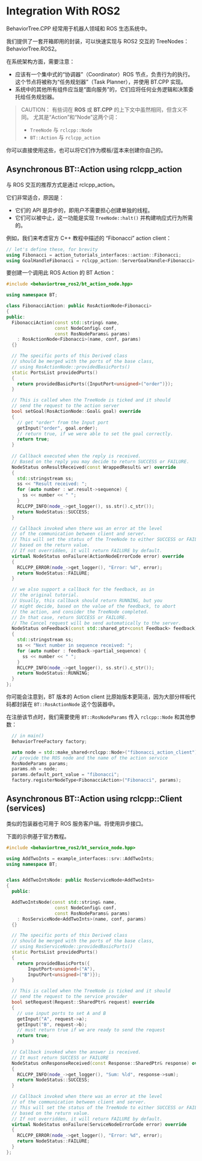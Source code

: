# Integration With ROS2

BehaviorTree.CPP 经常用于机器人领域和 ROS 生态系统中。

我们提供了一套开箱即用的封装，可以快速实现与 ROS2 交互的 TreeNodes：BehaviorTree.ROS2。

在系统架构方面，需要注意：

- 应该有一个集中式的“协调器”（Coordinator）ROS 节点，负责行为的执行。这个节点将被称为“任务规划器”（Task Planner），并使用 BT.CPP 实现。
- 系统中的其他所有组件应当是“面向服务”的，它们应将任何业务逻辑和决策委托给任务规划器。

> CAUTION：
> 有些词在 **ROS** 或 **BT.CPP** 的上下文中虽然相同，但含义不同。
> 尤其是“Action”和“Node”这两个词：
> - `TreeNode` 与 `rclcpp::Node`
> - `BT::Action` 与 `rclcpp_action`

你可以直接使用这些，也可以将它们作为模板/蓝本来创建你自己的。

## Asynchronous BT::Action using rclcpp_action

与 ROS 交互的推荐方式是通过 rclcpp_action。

它们非常适合，原因是：

- 它们的 API 是异步的，即用户不需要担心创建单独的线程。
- 它们可以被中止，这一功能是实现 `TreeNode::halt()` 并构建响应式行为所需的。

例如，我们来考虑官方 C++ 教程中描述的 “Fibonacci” action client：

```c++
// let's define these, for brevity
using Fibonacci = action_tutorials_interfaces::action::Fibonacci;
using GoalHandleFibonacci = rclcpp_action::ServerGoalHandle<Fibonacci>;
```

要创建一个调用此 ROS Action 的 BT Action：

```c++
#include <behaviortree_ros2/bt_action_node.hpp>

using namespace BT;

class FibonacciAction: public RosActionNode<Fibonacci>
{
public:
  FibonacciAction(const std::string& name,
                  const NodeConfig& conf,
                  const RosNodeParams& params)
    : RosActionNode<Fibonacci>(name, conf, params)
  {}

  // The specific ports of this Derived class
  // should be merged with the ports of the base class,
  // using RosActionNode::providedBasicPorts()
  static PortsList providedPorts()
  {
    return providedBasicPorts({InputPort<unsigned>("order")});
  }

  // This is called when the TreeNode is ticked and it should
  // send the request to the action server
  bool setGoal(RosActionNode::Goal& goal) override 
  {
    // get "order" from the Input port
    getInput("order", goal.order);
    // return true, if we were able to set the goal correctly.
    return true;
  }
  
  // Callback executed when the reply is received.
  // Based on the reply you may decide to return SUCCESS or FAILURE.
  NodeStatus onResultReceived(const WrappedResult& wr) override
  {
    std::stringstream ss;
    ss << "Result received: ";
    for (auto number : wr.result->sequence) {
      ss << number << " ";
    }
    RCLCPP_INFO(node_->get_logger(), ss.str().c_str());
    return NodeStatus::SUCCESS;
  }

  // Callback invoked when there was an error at the level
  // of the communication between client and server.
  // This will set the status of the TreeNode to either SUCCESS or FAILURE,
  // based on the return value.
  // If not overridden, it will return FAILURE by default.
  virtual NodeStatus onFailure(ActionNodeErrorCode error) override
  {
    RCLCPP_ERROR(node_->get_logger(), "Error: %d", error);
    return NodeStatus::FAILURE;
  }

  // we also support a callback for the feedback, as in
  // the original tutorial.
  // Usually, this callback should return RUNNING, but you
  // might decide, based on the value of the feedback, to abort
  // the action, and consider the TreeNode completed.
  // In that case, return SUCCESS or FAILURE.
  // The Cancel request will be send automatically to the server.
  NodeStatus onFeedback(const std::shared_ptr<const Feedback> feedback)
  {
    std::stringstream ss;
    ss << "Next number in sequence received: ";
    for (auto number : feedback->partial_sequence) {
      ss << number << " ";
    }
    RCLCPP_INFO(node_->get_logger(), ss.str().c_str());
    return NodeStatus::RUNNING;
  }
};
```

你可能会注意到，BT 版本的 Action client 比原始版本更简洁，因为大部分样板代码都封装在 `BT::RosActionNode` 这个包装器中。

在注册该节点时，我们需要使用 `BT::RosNodeParams` 传入 `rclcpp::Node` 和其他参数：

```c++
  // in main()
  BehaviorTreeFactory factory;

  auto node = std::make_shared<rclcpp::Node>("fibonacci_action_client");
  // provide the ROS node and the name of the action service
  RosNodeParams params; 
  params.nh = node;
  params.default_port_value = "fibonacci";
  factory.registerNodeType<FibonacciAction>("Fibonacci", params);
```

## Asynchronous BT::Action using rclcpp::Client (services)

类似的包装器也可用于 ROS 服务客户端。将使用异步接口。

下面的示例基于官方教程。

```c++
#include <behaviortree_ros2/bt_service_node.hpp>

using AddTwoInts = example_interfaces::srv::AddTwoInts;
using namespace BT;


class AddTwoIntsNode: public RosServiceNode<AddTwoInts>
{
  public:

  AddTwoIntsNode(const std::string& name,
                  const NodeConfig& conf,
                  const RosNodeParams& params)
    : RosServiceNode<AddTwoInts>(name, conf, params)
  {}

  // The specific ports of this Derived class
  // should be merged with the ports of the base class,
  // using RosServiceNode::providedBasicPorts()
  static PortsList providedPorts()
  {
    return providedBasicPorts({
        InputPort<unsigned>("A"),
        InputPort<unsigned>("B")});
  }

  // This is called when the TreeNode is ticked and it should
  // send the request to the service provider
  bool setRequest(Request::SharedPtr& request) override
  {
    // use input ports to set A and B
    getInput("A", request->a);
    getInput("B", request->b);
    // must return true if we are ready to send the request
    return true;
  }

  // Callback invoked when the answer is received.
  // It must return SUCCESS or FAILURE
  NodeStatus onResponseReceived(const Response::SharedPtr& response) override
  {
    RCLCPP_INFO(node_->get_logger(), "Sum: %ld", response->sum);
    return NodeStatus::SUCCESS;
  }

  // Callback invoked when there was an error at the level
  // of the communication between client and server.
  // This will set the status of the TreeNode to either SUCCESS or FAILURE,
  // based on the return value.
  // If not overridden, it will return FAILURE by default.
  virtual NodeStatus onFailure(ServiceNodeErrorCode error) override
  {
    RCLCPP_ERROR(node_->get_logger(), "Error: %d", error);
    return NodeStatus::FAILURE;
  }
};
```

